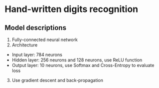 # Hand-written digits recognition

## Model descriptions
1. Fully-connected neural network
2. Architecture
* Input layer: 784 neurons
* Hidden layer: 256 neurons and 128 neurons, use ReLU function
* Output layer: 10 neurons, use Softmax and Cross-Entropy to evaluate loss
3. Use gradient descent and back-propagation
